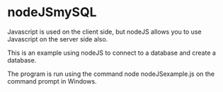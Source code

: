# nodeJSmySQL
Javascript is used on the client side, but nodeJS allows you to use Javascript on the server side also.

This is an example using nodeJS to connect to a database and create a database.

The program is run using the command node nodeJSexample.js on the command prompt in Windows.
